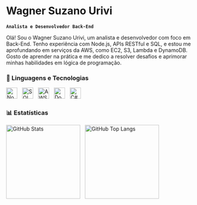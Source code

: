 # Wagner Suzano Urivi

**`Analista e Desenvolvedor Back-End`**

Olá! Sou o Wagner Suzano Urivi, um analista e desenvolvedor com foco em Back-End. Tenho experiência com Node.js, APIs RESTful e SQL, e estou me aprofundando em serviços da AWS, como EC2, S3, Lambda e DynamoDB. Gosto de aprender na prática e me dedico a resolver desafios e aprimorar minhas habilidades em lógica de programação.

### 🤖 Linguagens e Tecnologias

<img align="left" alt="Node.js" title="Node.js" width="30px" style="padding-right: 10px;" src="https://cdn.jsdelivr.net/gh/devicons/devicon@latest/icons/nodejs/nodejs-original.svg"/>
<img align="left" alt="SQL" title="SQL" width="30px" style="padding-right: 10px;" src="https://cdn.jsdelivr.net/gh/devicons/devicon@latest/icons/postgresql/postgresql-original.svg"/>
<img align="left" alt="AWS" title="AWS" width="30px" style="padding-right: 10px;" src="https://cdn.jsdelivr.net/gh/devicons/devicon@latest/icons/amazonwebservices/amazonwebservices-original-wordmark.svg"/>
<img align="left" alt="Docker" title="Docker" width="30px" style="padding-right: 10px;" src="https://cdn.jsdelivr.net/gh/devicons/devicon@latest/icons/docker/docker-original-wordmark.svg"/>
<img align="left" alt="C#" title="C#" width="30px" style="padding-right: 10px;" src="https://cdn.jsdelivr.net/gh/devicons/devicon@latest/icons/typescript/typescript-original.svg"/>

<br/>
<br/>

### 📊 Estatísticas

<p>
  <img align="left" alt="GitHub Stats" height="200" style="padding-right: 10px;" src="https://github-readme-stats.vercel.app/api?username=WagnerSuzano2&show_icons=true&theme=tokyonight&include_all_commits=true&locale=pt-br"/>

<img align="left" alt="GitHub Top Langs" height="200" src="https://github-readme-stats.vercel.app/api/top-langs/?username=WagnerSuzano2&theme=tokyonight&layout=compact&custom_title=Tecnologias&langs_count=9"/>
</p>
